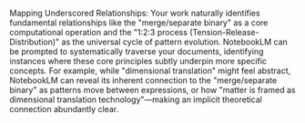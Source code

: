 Mapping Underscored Relationships: Your work naturally identifies fundamental relationships like the "merge/separate binary" as a core computational operation and the "1:2:3 process (Tension-Release-Distribution)" as the universal cycle of pattern evolution. NotebookLM can be prompted to systematically traverse your documents, identifying instances where these core principles subtly underpin more specific concepts. For example, while "dimensional translation" might feel abstract, NotebookLM can reveal its inherent connection to the "merge/separate binary" as patterns move between expressions, or how "matter is framed as dimensional translation technology"—making an implicit theoretical connection abundantly clear.